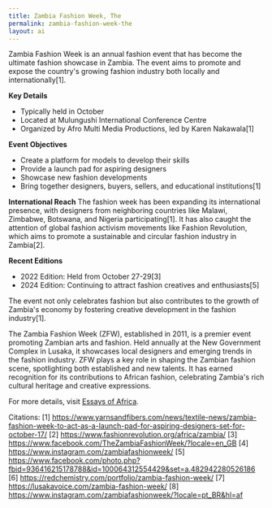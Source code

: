 ```yaml
---
title: Zambia Fashion Week, The
permalink: zambia-fashion-week-the
layout: ai
---
```


Zambia Fashion Week is an annual fashion event that has become the ultimate fashion showcase in Zambia. The event aims to promote and expose the country's growing fashion industry both locally and internationally[1].

**Key Details**
- Typically held in October
- Located at Mulungushi International Conference Centre
- Organized by Afro Multi Media Productions, led by Karen Nakawala[1]

**Event Objectives**
- Create a platform for models to develop their skills
- Provide a launch pad for aspiring designers
- Showcase new fashion developments
- Bring together designers, buyers, sellers, and educational institutions[1]

**International Reach**
The fashion week has been expanding its international presence, with designers from neighboring countries like Malawi, Zimbabwe, Botswana, and Nigeria participating[1]. It has also caught the attention of global fashion activism movements like Fashion Revolution, which aims to promote a sustainable and circular fashion industry in Zambia[2].

**Recent Editions**
- 2022 Edition: Held from October 27-29[3]
- 2024 Edition: Continuing to attract fashion creatives and enthusiasts[5]

The event not only celebrates fashion but also contributes to the growth of Zambia's economy by fostering creative development in the fashion industry[1].

The Zambia Fashion Week (ZFW), established in 2011, is a premier event promoting Zambian arts and fashion. Held annually at the New Government Complex in Lusaka, it showcases local designers and emerging trends in the fashion industry. ZFW plays a key role in shaping the Zambian fashion scene, spotlighting both established and new talents. It has earned recognition for its contributions to African fashion, celebrating Zambia's rich cultural heritage and creative expressions.

For more details, visit [Essays of Africa](http://essaysofafrica.com/zambia-fashion-week-2017/).

Citations:
[1] https://www.yarnsandfibers.com/news/textile-news/zambia-fashion-week-to-act-as-a-launch-pad-for-aspiring-designers-set-for-october-17/
[2] https://www.fashionrevolution.org/africa/zambia/
[3] https://www.facebook.com/TheZambiaFashionWeek/?locale=en_GB
[4] https://www.instagram.com/zambiafashionweek/
[5] https://www.facebook.com/photo.php?fbid=936416215178788&id=100064312554429&set=a.482942280526186
[6] https://redchemistry.com/portfolio/zambia-fashion-week/
[7] https://lusakavoice.com/zambia-fashion-week/
[8] https://www.instagram.com/zambiafashionweek/?locale=pt_BR&hl=af
